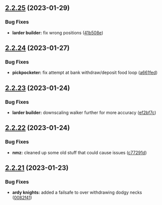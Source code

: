 ## [2.2.25](https://github.com/Torwent/wasp-free/compare/v2.2.24...v2.2.25) (2023-01-29)


### Bug Fixes

* **larder builder:** fix wrong positions ([41b508e](https://github.com/Torwent/wasp-free/commit/41b508ee7844fd44159a018077f66d129d3ae063))



## [2.2.24](https://github.com/Torwent/wasp-free/compare/v2.2.23...v2.2.24) (2023-01-27)


### Bug Fixes

* **pickpocketer:** fix attempt at bank withdraw/deposit food loop ([a661fed](https://github.com/Torwent/wasp-free/commit/a661fede8cae92fe22b4d26d196a896b52afbbc3))



## [2.2.23](https://github.com/Torwent/wasp-free/compare/v2.2.22...v2.2.23) (2023-01-24)


### Bug Fixes

* **larder builder:** downscaling walker further for more accuracy ([ef2bf7c](https://github.com/Torwent/wasp-free/commit/ef2bf7c1ecda46b13a46d9bbdfaadbe1a7086be4))



## [2.2.22](https://github.com/Torwent/wasp-free/compare/v2.2.21...v2.2.22) (2023-01-24)


### Bug Fixes

* **nmz:** cleaned up some old stuff that could cause issues ([c77291d](https://github.com/Torwent/wasp-free/commit/c77291d5bc3ddf5be2c554bcb5f12ac04c24d17f))



## [2.2.21](https://github.com/Torwent/wasp-free/compare/v2.2.20...v2.2.21) (2023-01-23)


### Bug Fixes

* **ardy knights:** added a failsafe to over withdrawing dodgy necks ([0082f41](https://github.com/Torwent/wasp-free/commit/0082f41a261a3b00913d412a64c5806d81c67863))



